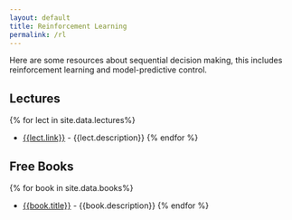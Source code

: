 ```yaml
---
layout: default
title: Reinforcement Learning
permalink: /rl
---
```


Here are some resources about sequential decision making, this includes reinforcement learning and model-predictive control.


## Lectures

{% for lect in site.data.lectures%}
* [{{lect.link}}]({{lect.link}}) - {{lect.description}}
{% endfor %}


## Free Books

{% for book in site.data.books%}
* [{{book.title}}]({{book.link}}) - {{book.description}}
{% endfor %}